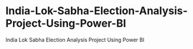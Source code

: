 # India-Lok-Sabha-Election-Analysis-Project-Using-Power-BI
India Lok Sabha Election Analysis Project Using Power BI
